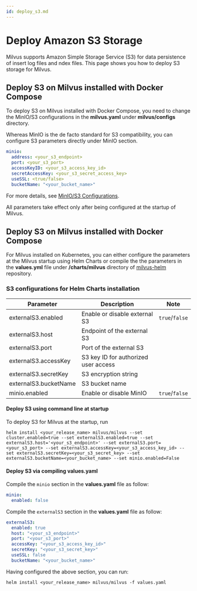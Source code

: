 ```yaml
---
id: deploy_s3.md
---
```


# Deploy Amazon S3 Storage

Milvus supports Amazon Simple Storage Service (S3) for data persistence of insert log files and ndex files. This page shows you how to deploy S3 storage for Milvus. 

## Deploy S3 on Milvus installed with Docker Compose

To deploy S3 on Milvus installed with Docker Compose, you need to change the MinIO/S3 configurations in the **milvus.yaml** under **milvus/configs** directory.

Whereas MinIO is the de facto standard for S3 compatibility, you can configure S3 parameters directly under MinIO section.

```yaml
minio:
  address: <your_s3_endpoint>
  port: <your_s3_port>
  accessKeyID: <your_s3_access_key_id>
  secretAccessKey: <your_s3_secret_access_key>
  useSSL: <true/false>
  bucketName: "<your_bucket_name>"
```

For more details, see [MinIO/S3 Configurations](configuration_standalone-advanced.md#MinIO-Configurations).

<div class="alert note">
All parameters take effect only after being configured at the startup of Milvus.
</div>

## Deploy S3 on Milvus installed with Docker Compose

For Milvus installed on Kubernetes, you can either configure the parameters at the Milvus startup using Helm Charts or compile the the parameters in the **values.yml** file under **/charts/milvus** directory of [milvus-helm](https://github.com/milvus-io/milvus-helm) repository.

### S3 configurations for Helm Charts installation

| Parameter             | Description                          | Note                                 |
| --------------------- | ------------------------------------ | ------------------------------------ |
| externalS3.enabled    | Enable or disable external S3        | <code>true</code>/<code>false</code> |
| externalS3.host       | Endpoint of the external S3          |                                      |
| externalS3.port       | Port of the external S3              |                                      |
| externalS3.accessKey  | S3 key ID for authorized user access |                                      |
| externalS3.secretKey  | S3 encryption string                 |                                      |
| externalS3.bucketName | S3 bucket name                       |                                      |
| minio.enabled         | Enable or disable MinIO              | <code>true</code>/<code>false</code> |

#### Deploy S3 using command line at startup

To deploy S3 for Milvus at the startup, run

```shell
helm install <your_release_name> milvus/milvus --set cluster.enabled=true --set externalS3.enabled=true --set externalS3.host='<your_s3_endpoint>' --set externalS3.port=<your_s3_port> --set externalS3.accessKey=<your_s3_access_key_id> --set externalS3.secretKey=<your_s3_secret_key> --set externalS3.bucketName=<your_bucket_name> --set minio.enabled=False
```

#### Deploy S3 via compiling **values.yaml**

Compile the `minio` section in the **values.yaml** file as follow:

```yaml
minio:
  enabled: false
```

Compile the `externalS3` section in the **values.yaml** file as follow:

```yaml
externalS3:
  enabled: true
  host: "<your_s3_endpoint>"
  port: "<your_s3_port>"
  accessKey: "<your_s3_access_key_id>"
  secretKey: "<your_s3_secret_key>"
  useSSL: false
  bucketName: "<your_bucket_name>"
```

Having configured the above section, you can run:

```shell
helm install <your_release_name> milvus/milvus -f values.yaml
```

